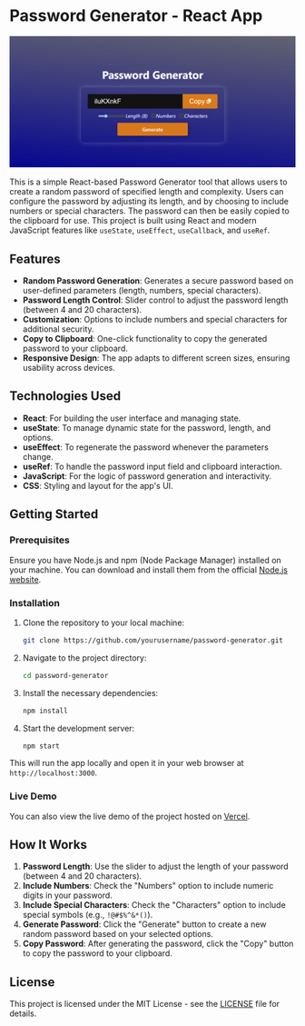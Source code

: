 # Password Generator - React App

![Password Generator Preview](./src/assets/password-generator-preview.png)

This is a simple React-based Password Generator tool that allows users to create a random password of specified length and complexity. Users can configure the password by adjusting its length, and by choosing to include numbers or special characters. The password can then be easily copied to the clipboard for use. This project is built using React and modern JavaScript features like `useState`, `useEffect`, `useCallback`, and `useRef`.

## Features
- **Random Password Generation**: Generates a secure password based on user-defined parameters (length, numbers, special characters).
- **Password Length Control**: Slider control to adjust the password length (between 4 and 20 characters).
- **Customization**: Options to include numbers and special characters for additional security.
- **Copy to Clipboard**: One-click functionality to copy the generated password to your clipboard.
- **Responsive Design**: The app adapts to different screen sizes, ensuring usability across devices.

## Technologies Used
- **React**: For building the user interface and managing state.
- **useState**: To manage dynamic state for the password, length, and options.
- **useEffect**: To regenerate the password whenever the parameters change.
- **useRef**: To handle the password input field and clipboard interaction.
- **JavaScript**: For the logic of password generation and interactivity.
- **CSS**: Styling and layout for the app's UI.

## Getting Started

### Prerequisites
Ensure you have Node.js and npm (Node Package Manager) installed on your machine. You can download and install them from the official [Node.js website](https://nodejs.org/).

### Installation
1. Clone the repository to your local machine:
    ```bash
    git clone https://github.com/yourusername/password-generator.git
    ```
2. Navigate to the project directory:
    ```bash
    cd password-generator
    ```
3. Install the necessary dependencies:
    ```bash
    npm install
    ```
4. Start the development server:
    ```bash
    npm start
    ```

This will run the app locally and open it in your web browser at `http://localhost:3000`.

### Live Demo
You can also view the live demo of the project hosted on [Vercel](https://password-generator-jha.vercel.app/).

## How It Works
1. **Password Length**: Use the slider to adjust the length of your password (between 4 and 20 characters).
2. **Include Numbers**: Check the "Numbers" option to include numeric digits in your password.
3. **Include Special Characters**: Check the "Characters" option to include special symbols (e.g., `!@#$%^&*()`).
4. **Generate Password**: Click the "Generate" button to create a new random password based on your selected options.
5. **Copy Password**: After generating the password, click the "Copy" button to copy the password to your clipboard.

## License
This project is licensed under the MIT License - see the [LICENSE](LICENSE) file for details.
